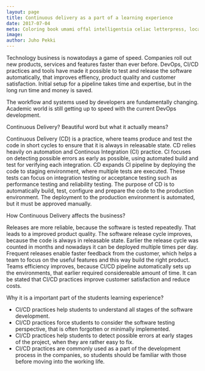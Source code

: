 ```yaml
---
layout: page
title: Continuous delivery as a part of a learning experience
date: 2017-07-04
meta: Coloring book umami offal intelligentsia celiac letterpress, locavore XOXO af 90's ennui mustache tacos crucifix. Fingerstache tousled gentrify raclette, paleo photo booth skateboard yr banh mi 3 wolf moon chambray tofu vegan next level.
image:
author: Juho Pekki
---
```

 
Technology business is nowatodays a game of speed. Companies roll out new products, services and features faster than ever before.
DevOps, CI/CD practices and tools have made it possible to test and release the software automatically, that improves effiency, product quality and customer satisfaction.
Initial setup for a pipeline takes time and expertise, but in the long run time and money is saved.
 
The workflow and systems used by developers are fundamentally changing. Academic world is still getting up to speed with the current DevOps development.
 
 
Continuous Delivery? Beautiful word but what it actually means?
 
Continuous Delivery (CD) is a practice, where teams produce and test the code in short cycles to ensure that it is always in releasable state. CD relies heavily on automation and Continous Integration (CI) practice. CI focuses on detecting possible errors as early as possible, using automated build and test for verifying each integration. CD expands CI pipeline by deploying the code to staging environment, where multiple tests are executed. These tests can focus on integration testing or acceptance testing such as performance testing and reliability testing.
The purpose of CD is to automatically build, test, configure and prepare the code to the production environment. The deployment to the production environment is automated, but it must be approved manually.
 
How Continuous Delivery affects the business?
 
Releases are more reliable, because the software is tested repeatedly. That leads to a improved product quality.
The software release cycle improves, because the code is always in releasable state. Earlier the release cycle was counted in months and nowadays it can be deployed multiple times per day.
Frequent releases enable faster feedback from the customer, which helps a team to focus on the useful features and this way build the right product.
Teams efficiency improves, because CI/CD pipeline automatically sets up the environments, that earlier required considereable amount of time.
It can be stated that CI/CD practices improve customer satisfaction and reduce costs.
 
 
Why it is a important part of the students learning experience?
 
 - CI/CD practices help students to understand all stages of the software development.
 - CI/CD practices force students to consider the software testing perspective, that is often forgotten or minimally implemented.
 - CI/CD practices help students to detect possible errors at early stages of the project, when they are rather easy to fix.
 - CI/CD practices are commonly used as a part of the development process in the companies, so students should be familiar with those before moving into the working life.

